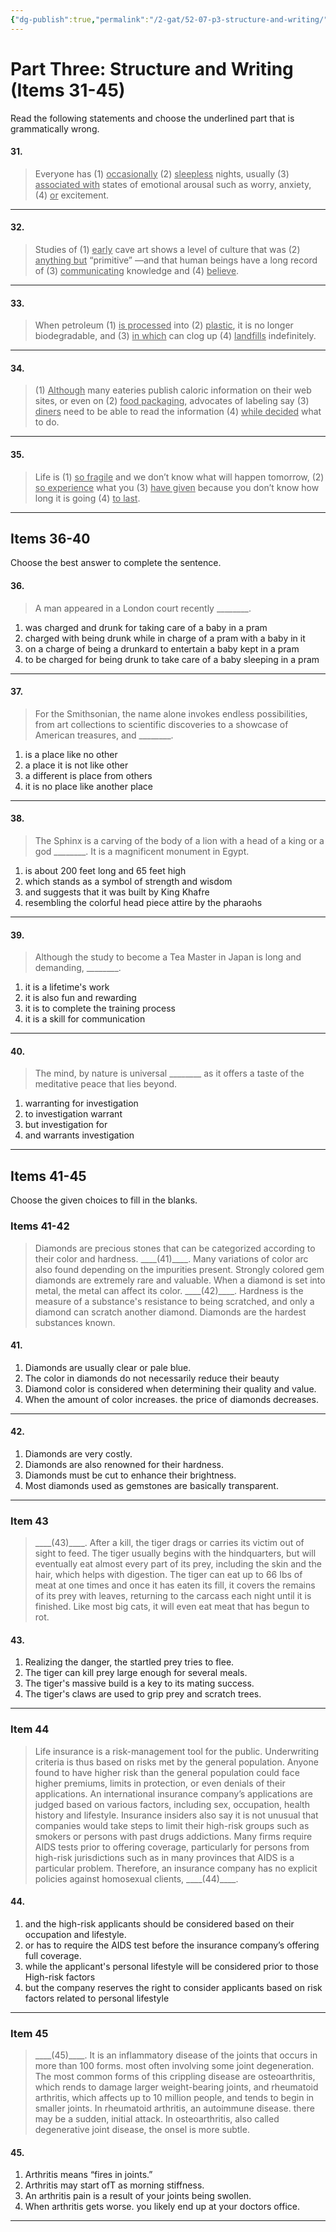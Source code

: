 ```yaml
---
{"dg-publish":true,"permalink":"/2-gat/52-07-p3-structure-and-writing/"}
---
```


# Part Three: Structure and Writing (Items 31-45)
Read the following statements and choose the underlined part that is
grammatically wrong.

#### 31.
> Everyone has (1) <u>occasionally</u> (2) <u>sleepless</u> nights, usually (3) <u>associated with</u> states of emotional arousal such as worry, anxiety, (4) <u>or</u> excitement.

---
#### 32.
> Studies of (1) <u>early</u> cave art shows a level of culture that was (2) <u>anything but</u> “primitive” —and that human beings have a long record of (3) <u>communicating</u> knowledge and (4) <u>believe</u>.

---
#### 33.
> When petroleum (1) <u>is processed</u> into (2) <u>plastic</u>, it is no longer biodegradable, and (3) <u>in which</u> can clog up (4) <u>landfills</u> indefinitely.

---
#### 34.
> (1) <u>Although</u> many eateries publish caloric information on their web sites, or even on (2) <u>food packaging</u>, advocates of labeling say (3) <u>diners</u> need to be able to read the information (4) <u>while decided</u> what to do.

---
#### 35.
> Life is (1) <u>so fragile</u> and we don’t know what will happen tomorrow, (2) <u>so experience</u> what you (3) <u>have given</u> because you don’t know how long it is going (4) <u>to last</u>.

---
## Items 36-40
Choose the best answer to complete the sentence.
#### 36. 
> A man appeared in a London court recently \_\_\_\_\_\_\_\_.
1. was charged and drunk for taking care of a baby in a pram
2. charged with being drunk while in charge of a pram with a baby in it
3. on a charge of being a drunkard to entertain a baby kept in a pram
4. to be charged for being drunk to take care of a baby sleeping in a pram

---
#### 37. 
> For the Smithsonian, the name alone invokes endless possibilities, from art collections to scientific discoveries to a showcase of American treasures, and \_\_\_\_\_\_\_\_.
1. is a place like no other
2. a place it is not like other
3. a different is place from others
4. it is no place like another place

---
#### 38. 
> The Sphinx is a carving of the body of a lion with a head of a king or a god \_\_\_\_\_\_\_\_. It is a magnificent monument in Egypt.
1. is about 200 feet long and 65 feet high
2. which stands as a symbol of strength and wisdom
3. and suggests that it was built by King Khafre
4. resembling the colorful head piece attire by the pharaohs

---
#### 39. 
> Although the study to become a Tea Master in Japan is long and demanding, \_\_\_\_\_\_\_\_.
1. it is a lifetime's work
2. it is also fun and rewarding
3. it is to complete the training process
4. it is a skill for communication

---
#### 40. 
> The mind, by nature is universal \_\_\_\_\_\_\_\_ as it offers a taste of the meditative peace that lies beyond.
1. warranting for investigation
2. to investigation warrant
3. but investigation for
4. and warrants investigation

---
## Items 41-45
Choose the given choices to fill in the blanks.

### Items 41-42

> Diamonds are precious stones that can be categorized according to their color and hardness. \_\_\_\_(41)\_\_\_\_. Many variations of color arc also found depending on the impurities present. Strongly colored gem diamonds are extremely rare and valuable. When a diamond is set into metal, the metal can affect its color. \_\_\_\_(42)\_\_\_\_. Hardness is the measure of a substance's resistance to being scratched, and only a diamond can scratch another diamond. Diamonds are the hardest substances known.

#### 41.
1. Diamonds are usually clear or pale blue.
2. The color in diamonds do not necessarily reduce their beauty
3. Diamond color is considered when determining their quality and value.
4. When the amount of color increases. the price of diamonds decreases.

---
#### 42.
1. Diamonds are very costly.
2. Diamonds are also renowned for their hardness.
3. Diamonds must be cut to enhance their brightness.
4. Most diamonds used as gemstones are basically transparent.

---
### Item 43
 
> \_\_\_\_(43)\_\_\_\_. After a kill, the tiger drags or carries its victim out of sight to feed. The tiger usually begins with the hindquarters, but will eventually eat almost every part of its prey, including the skin and the hair, which helps with digestion. The tiger can eat up to 66 Ibs of meat at one times and once it has eaten its fill, it covers the remains of its prey with leaves, returning to the carcass each night until it is finished. Like most big cats, it will even eat meat that has begun to rot.

#### 43.
1. Realizing the danger, the startled prey tries to flee.
2. The tiger can kill prey large enough for several meals.
3. The tiger's massive build is a key to its mating success.
4. The tiger's claws are used to grip prey and scratch trees.

---
### Item 44
 
> Life insurance is a risk-management tool for the public. Underwriting criteria is thus based on risks met by the general population. Anyone found to have higher risk than the general population could face higher premiums, limits in protection, or even denials of their applications. An international insurance company’s applications are judged based on various factors, including sex, occupation, health history and lifestyle. Insurance insiders also say it is not unusual that companies would take steps to limit their high-risk groups such as smokers or persons with past drugs addictions. Many firms require AIDS tests prior to offering coverage, particularly for persons from high-risk jurisdictions such as in many provinces that AIDS is a particular problem. Therefore, an insurance company has no explicit policies against homosexual clients, \_\_\_\_(44)\_\_\_\_.

#### 44.
1. and the high-risk applicants should be considered based on their occupation and lifestyle.
2. or has to require the AIDS test before the insurance company’s offering full coverage.
3. while the applicant's personal lifestyle will be considered prior to those High-risk factors
4. but the company reserves the right to consider applicants based on risk factors related to personal lifestyle

---
### Item 45

> \_\_\_\_(45)\_\_\_\_. It is an inflammatory disease of the joints that occurs in more than 100 forms. most often involving some joint degeneration. The most common forms of this crippling disease are osteoarthritis, which rends to damage larger weight-bearing joints, and rheumatoid arthritis, which affects up to 10 million people, and tends to begin in smaller joints. In rheumatoid arthritis, an autoimmune disease. there may be a sudden, initial attack. In osteoarthritis, also called degenerative joint disease, the onsel is more subtle.

#### 45.
1. Arthritis means “fires in joints.”
2. Arthritis may start ofT as morning stiffness.
3. An arthritis pain is a result of your joints being swollen.
4. When arthritis gets worse. you likely end up at your doctors office.

---